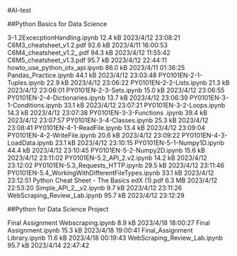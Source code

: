 #AI-test

##Python Basics for Data Science

3-1.2ExcecptionHandling.ipynb	12.4 kB	2023/4/12 23:08:21
C6M3_cheatsheet_v1.2.pdf	92.6 kB	2023/4/11 16:00:53
C6M4_cheatsheet_v1.2_.pdf	94.3 kB	2023/4/12 11:55:42
C6M5_cheatsheet_v1.3.pdf	95.7 kB	2023/4/12 22:44:11
howto_use_python_otx_api.ipynb	86.0 kB	2023/4/11 01:36:25
Pandas_Practice.ipynb	44.1 kB	2023/4/12 23:03:48
PY0101EN-2-1-Tuples.ipynb	22.9 kB	2023/4/12 23:06:22
PY0101EN-2-2-Lists.ipynb	21.3 kB	2023/4/12 23:06:01
PY0101EN-2-3-Sets.ipynb	15.0 kB	2023/4/12 23:06:55
PY0101EN-2-4-Dictionaries.ipynb	13.7 kB	2023/4/12 23:06:39
PY0101EN-3-1-Conditions.ipynb	33.1 kB	2023/4/12 23:07:21
PY0101EN-3-2-Loops.ipynb	14.3 kB	2023/4/12 23:07:38
PY0101EN-3-3-Functions .ipynb	39.4 kB	2023/4/12 23:07:57
PY0101EN-3-4-Classes.ipynb	25.3 kB	2023/4/12 23:08:41
PY0101EN-4-1-ReadFile.ipynb	13.4 kB	2023/4/12 23:09:04
PY0101EN-4-2-WriteFile.ipynb	20.6 kB	2023/4/12 23:09:22
PY0101EN-4-3-LoadData.ipynb	23.1 kB	2023/4/12 23:10:15
PY0101EN-5-1-Numpy1D.ipynb	44.4 kB	2023/4/12 23:10:45
PY0101EN-5-2-Numpy2D.ipynb	15.6 kB	2023/4/12 23:11:02
PY0101EN-5.2_API_2.v2.ipynb	14.2 kB	2023/4/12 23:12:02
PY0101EN-5.3_Requests_HTTP.ipynb	29.5 kB	2023/4/12 23:11:46
PY0101EN-5.4_WorkingWithDifferentFileTypes.ipynb	33.1 kB	2023/4/12 23:12:51
Python Cheat Sheet - The Basics edX (1).pdf	6.3 MB	2023/4/12 22:53:20
Simple_API_2__v2.ipynb	9.7 kB	2023/4/12 23:11:26
WebScraping_Review_Lab.ipynb	95.7 kB	2023/4/12 23:12:29
 

##Python for Data Science Project

Final Assignment Webscraping.ipynb	8.9 kB	2023/4/18 18:00:27
Final Assignment.ipynb	15.3 kB	2023/4/18 19:00:41
Final_Assignment Library.ipynb	11.6 kB	2023/4/18 00:19:43
WebScraping_Review_Lab.ipynb	95.7 kB	2023/4/14 22:47:42

